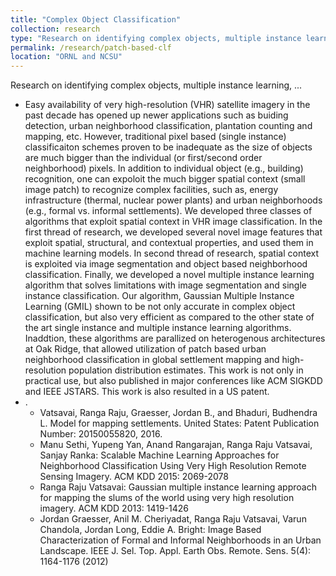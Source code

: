 ```yaml
---
title: "Complex Object Classification"
collection: research
type: "Research on identifying complex objects, multiple instance learning, ..."
permalink: /research/patch-based-clf
location: "ORNL and NCSU"
---
```


Research on identifying complex objects, multiple instance learning, ...

<ul>
  <li>Easy availability of very high-resolution (VHR) satellite imagery in the past decade has opened up newer applications 
    such as buiding detection, urban neighborhood classification, plantation counting and mapping, etc. However, traditional pixel
    based (single instance) classificaiton schemes proven to be inadequate as the size of objects are much bigger than the
    individual (or first/second order neighborhood) pixels. In addition to individual object (e.g., building) recognition,
    one can expoloit the much bigger spatial context (small image patch) to recognize complex facilities, such as, energy
    infrastructure (thermal, nuclear power plants) and urban neighborhoods (e.g., formal vs. informal settlements). We developed
    three classes of algorithms that exploit spatial context in VHR image classification. 
    In the first thread of research, we developed several novel image features
    that exploit spatial, structural, and contextual properties, and used them in machine learning models. In second thread of research,
    spatial context is exploited via image segmentation and object based neighborhood classification. Finally, we developed a novel
    multiple instance learning algorithm that solves limitations with image segmentation and single instance classification. Our algorithm,
    Gaussian Multiple Instance Learning (GMIL) shown to be not only accurate in complex object classification, but also very efficient
    as compared to the other state of the art single instance and multiple instance learning algorithms. Inaddtion, these algorithms
    are parallized on heterogenous architectures at Oak Ridge, that allowed utilization of patch based urban neighborhood classification
    in global settlement mapping and high-resolution population distribution estimates. This work is not only in practical use, but also
    published in major conferences like ACM SIGKDD and IEEE JSTARS. This work is also resulted in a US patent.
  </li>
  <li>. 
    <ul>
      <li>Vatsavai, Ranga Raju, Graesser, Jordan B., and Bhaduri, Budhendra L. Model for mapping settlements. 
        United States: Patent Publication Number: 20150055820, 2016.</li>
      <li>Manu Sethi, Yupeng Yan, Anand Rangarajan, Ranga Raju Vatsavai, Sanjay Ranka: 
        Scalable Machine Learning Approaches for Neighborhood Classification Using Very High Resolution Remote Sensing Imagery. ACM KDD 2015: 2069-2078</li>
      <li>Ranga Raju Vatsavai: Gaussian multiple instance learning approach for mapping the slums of the world using 
        very high resolution imagery. ACM KDD 2013: 1419-1426</li>
       <li>Jordan Graesser, Anil M. Cheriyadat, Ranga Raju Vatsavai, Varun Chandola, Jordan Long, Eddie A. Bright: 
        Image Based Characterization of Formal and Informal Neighborhoods in an Urban Landscape. IEEE J. Sel. Top. Appl. Earth Obs. 
        Remote. Sens. 5(4): 1164-1176 (2012)</li>       
    </ul>
  </li>
  </ul>
